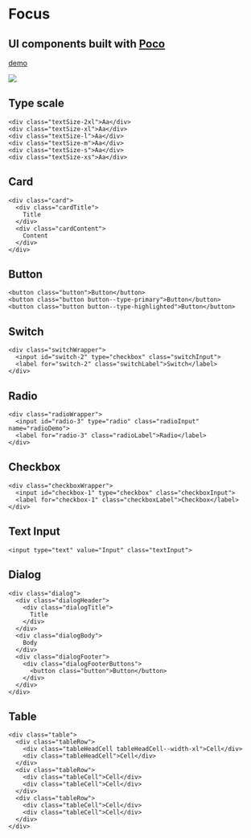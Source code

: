 # Focus

## UI components built with [Poco](https://github.com/hihayk/poco)

[demo](https://hihayk.github.io/focus/)

![](https://raw.githubusercontent.com/hihayk/focus/master/docs/cover.png)

## Type scale

```
<div class="textSize-2xl">Aa</div>
<div class="textSize-xl">Aa</div>
<div class="textSize-l">Aa</div>
<div class="textSize-m">Aa</div>
<div class="textSize-s">Aa</div>
<div class="textSize-xs">Aa</div>
```

## Card

```
<div class="card">
  <div class="cardTitle">
    Title
  </div>
  <div class="cardContent">
    Content
  </div>
</div>
```

## Button

```
<button class="button">Button</button>
<button class="button button--type-primary">Button</button>
<button class="button button--type-highlighted">Button</button>
```

## Switch

```
<div class="switchWrapper">
  <input id="switch-2" type="checkbox" class="switchInput">
  <label for="switch-2" class="switchLabel">Switch</label>
</div>
```

## Radio

```
<div class="radioWrapper">
  <input id="radio-3" type="radio" class="radioInput" name="radioDemo">
  <label for="radio-3" class="radioLabel">Radio</label>
</div>
```

## Checkbox

```
<div class="checkboxWrapper">
  <input id="checkbox-1" type="checkbox" class="checkboxInput">
  <label for="checkbox-1" class="checkboxLabel">Checkbox</label>
</div>
```

## Text Input

```
<input type="text" value="Input" class="textInput">
```

## Dialog

```
<div class="dialog">
  <div class="dialogHeader">
    <div class="dialogTitle">
      Title
    </div>
  </div>
  <div class="dialogBody">
    Body
  </div>
  <div class="dialogFooter">
    <div class="dialogFooterButtons">
      <button class="button">Button</button>
    </div>
  </div>
</div>
```

## Table

```
<div class="table">
  <div class="tableRow">
    <div class="tableHeadCell tableHeadCell--width-xl">Cell</div>
    <div class="tableHeadCell">Cell</div>
  </div>
  <div class="tableRow">
    <div class="tableCell">Cell</div>
    <div class="tableCell">Cell</div>
  </div>
  <div class="tableRow">
    <div class="tableCell">Cell</div>
    <div class="tableCell">Cell</div>
  </div>
</div>
```
